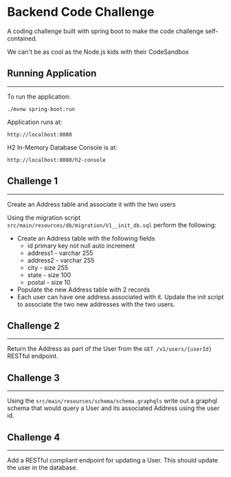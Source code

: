 # Backend Code Challenge

A coding challenge built with spring boot to make the code challenge self-contained.

We can't be as cool as the Node.js kids with their CodeSandbox

## Running Application
___
To run the application:

    ./mvnw spring-boot:run

Application runs at:

    http://localhost:8080

H2 In-Memory Database Console is at:

    http://localhost:8080/h2-console

## Challenge 1
___
Create an Address table and associate it with the two users

Using the migration script `src/main/resources/db/migration/V1__init_db.sql` perform the following:

* Create an Address table with the following fields
  * id primary key not null auto increment
  * address1 - varchar 255
  * address2 - varchar 255
  * city - size 255
  * state - size 100
  * postal - size 10
* Populate the new Address table with 2 records 
* Each user can have one address associated with it. Update the init script to associate the two new addresses with the two users. 


## Challenge 2
___
Return the Address as part of the User from the `GET /v1/users/{userId}` RESTful endpoint.


## Challenge 3
___
Using the `src/main/resources/schema/schema.graphqls` write out a graphql schema that would query a User and its associated Address using the user id. 


## Challenge 4
___
Add a RESTful compliant endpoint for updating a User. This should update the user in the database.  


